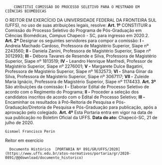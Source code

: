         CONSTITUI COMISSÃO DO PROCESSO SELETIVO PARA O MESTRADO EM CIÊNCIAS BIOMÉDICAS  

 O REITOR EM EXERCÍCIO DA UNIVERSIDADE FEDERAL DA FRONTEIRA SUL (UFFS), no uso de suas atribuições legais, resolve:   **Art. 1º**  CONSTITUIR a Comissão do Processo Seletivo do Programa de Pós-Graduação em Ciências Biomédicas, *Campus*  Chapecó - SC, para ingresso em 2020.2.   **Art. 2º**  Designar os seguintes servidores para compor a comissão: **I -**  Andreia Machado Cardoso, Professora de Magistério Superior, Siape nº 2243560; **II -**  Daniela Zanini, Professora de Magistério Superior, Siape nº 3012993; **III -**  Débora Tavares de Resende e Silva, Professora de Magistério Superior, Siape nº 1813519; **IV -**  Leandro Henrique Manfredi, Professor de Magistério Superior, Siape nº 2276001; **V -**  Margarete Dulce Bagatini, Professora de Magistério Superior, Siape nº 1632573; **VI -**  Shana Ginar da Silva, Professora de Magistério Superior, Siape nº 3067117; **VII -**  Zuleide Maria Ignácio, Professora de Magistério Superior, Siape nº 1174433.   **Art. 3º**  São atribuições da comissão: **I -**  Elaborar Edital de Processo Seletivo de acordo com o Regimento do Programa; **II -**  Proceder a seleção dos candidatos inscritos de acordo com o Edital de Processo Seletivo; **III -**  Encaminhar os resultados à Pró-Reitoria de Pesquisa e Pós-Graduação/Diretoria de Pesquisa e Pós-Graduação para publicação, após a aprovação pelo colegiado.   **Art. 4º**  Esta Portaria entra em vigor na data de sua publicação no Boletim Oficial da UFFS.        **Data do ato:** Chapecó-SC, 21 de julho de 2020.   
 

    Gismael Francisco Perin   
 Reitor em exercício 

      Documento Histórico  [PORTARIA Nº 891/GR/UFFS/2020](https://www.uffs.edu.br/atos-normativos/portaria/gr/2020-0891/@@download/documento_historico)     
      
